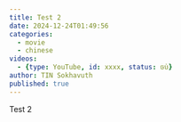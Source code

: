 ```yaml
---
title: Test 2
date: 2024-12-24T01:49:56
categories:
  - movie
  - chinese
videos: 
  - {type: YouTube, id: xxxx, status: ចប់}
author: TIN Sokhavuth
published: true
---
```


Test 2